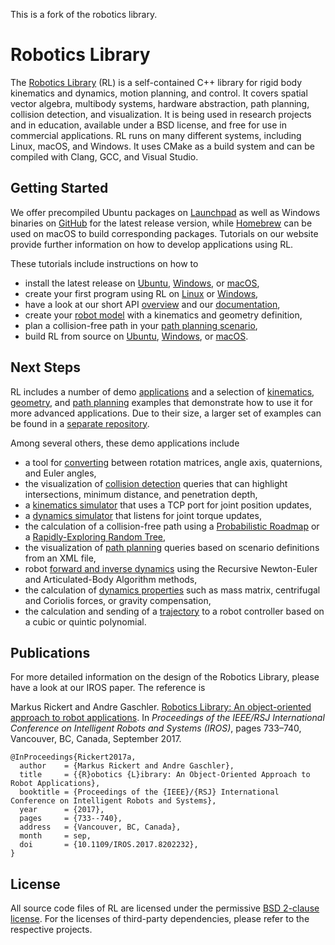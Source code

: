 This is a fork of the robotics library. 

# Robotics Library

The [Robotics Library](https://www.roboticslibrary.org/) (RL) is a self-contained C++ library for rigid body kinematics and dynamics, motion planning, and control. It covers spatial vector algebra, multibody systems, hardware abstraction, path planning, collision detection, and visualization. It is being used in research projects and in education, available under a BSD license, and free for use in commercial applications. RL runs on many different systems, including Linux, macOS, and Windows. It uses CMake as a build system and can be compiled with Clang, GCC, and Visual Studio.

## Getting Started

We offer precompiled Ubuntu packages on [Launchpad](https://launchpad.net/~roblib/+archive/ubuntu/ppa) as well as Windows binaries on [GitHub](https://github.com/roboticslibrary/rl/releases) for the latest release version, while [Homebrew](https://brew.sh/) can be used on macOS to build corresponding packages. Tutorials on our website provide further information on how to develop applications using RL.

These tutorials include instructions on how to

*   install the latest release on [Ubuntu](https://www.roboticslibrary.org/tutorials/install-ubuntu), [Windows](https://www.roboticslibrary.org/tutorials/install-windows), or [macOS](https://www.roboticslibrary.org/tutorials/install-macos),
*   create your first program using RL on [Linux](https://www.roboticslibrary.org/tutorials/first-steps-linux) or [Windows](https://www.roboticslibrary.org/tutorials/first-steps-windows),
*   have a look at our short API [overview](https://www.roboticslibrary.org/api) and our [documentation](http://doc.roboticslibrary.org/),
*   create your [robot model](https://www.roboticslibrary.org/tutorials/create-a-robot-model) with a kinematics and geometry definition,
*   plan a collision-free path in your [path planning scenario](https://www.roboticslibrary.org/tutorials/specify-a-path-planning-scenario),
*   build RL from source on [Ubuntu](https://www.roboticslibrary.org/tutorials/build-ubuntu), [Windows](https://www.roboticslibrary.org/tutorials/build-windows), or [macOS](https://www.roboticslibrary.org/tutorials/build-macos).

## Next Steps

RL includes a number of demo [applications](demos) and a selection of [kinematics](examples/rlmdl), [geometry](examples/rlsg), and [path planning](examples/rlplan) examples that demonstrate how to use it for more advanced applications. Due to their size, a larger set of examples can be found in a [separate repository](https://github.com/roboticslibrary/rl-examples).

Among several others, these demo applications include

*   a tool for [converting](demos/rlRotationConverterDemo) between rotation matrices, angle axis, quaternions, and Euler angles,
*   the visualization of [collision detection](demos/rlCollisionDemo) queries that can highlight intersections, minimum distance, and penetration depth,
*   a [kinematics simulator](demos/rlCoachMdl) that uses a TCP port for joint position updates,
*   a [dynamics simulator](demos/rlSimulator) that listens for joint torque updates,
*   the calculation of a collision-free path using a [Probabilistic Roadmap](demos/rlPrmDemo) or a [Rapidly-Exploring Random Tree](demos/rlRrtDemo),
*   the visualization of [path planning](demos/rlPlanDemo) queries based on scenario definitions from an XML file,
*   robot [forward and inverse dynamics](demos/rlDynamics1Demo) using the Recursive Newton-Euler and Articulated-Body Algorithm methods,
*   the calculation of [dynamics properties](demos/rlDynamics2Demo) such as mass matrix, centrifugal and Coriolis forces, or gravity compensation,
*   the calculation and sending of a [trajectory](demos/rlAxisControllerDemo) to a robot controller based on a cubic or quintic polynomial.

## Publications

For more detailed information on the design of the Robotics Library, please have a look at our IROS paper. The reference is

Markus Rickert and Andre Gaschler. [Robotics Library: An object-oriented approach to robot applications](https://www.roboticslibrary.org/Rickert2017a.pdf). In *Proceedings of the IEEE/RSJ International Conference on Intelligent Robots and Systems (IROS)*, pages 733&ndash;740, Vancouver, BC, Canada, September 2017.

	@InProceedings{Rickert2017a,
	  author    = {Markus Rickert and Andre Gaschler},
	  title     = {{R}obotics {L}ibrary: An Object-Oriented Approach to Robot Applications},
	  booktitle = {Proceedings of the {IEEE}/{RSJ} International Conference on Intelligent Robots and Systems},
	  year      = {2017},
	  pages     = {733--740},
	  address   = {Vancouver, BC, Canada},
	  month     = sep,
	  doi       = {10.1109/IROS.2017.8202232},
	}

## License

All source code files of RL are licensed under the permissive [BSD 2-clause license](LICENSE.md). For the licenses of third-party dependencies, please refer to the respective projects.
